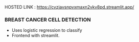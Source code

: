 HOSTED LINK : https://cvzjavsnpvxmaxn2vkv8pd.streamlit.app/

### BREAST CANCER CELL DETECTION
- Uses logistic regression to classify
- Frontend with streamlit.
